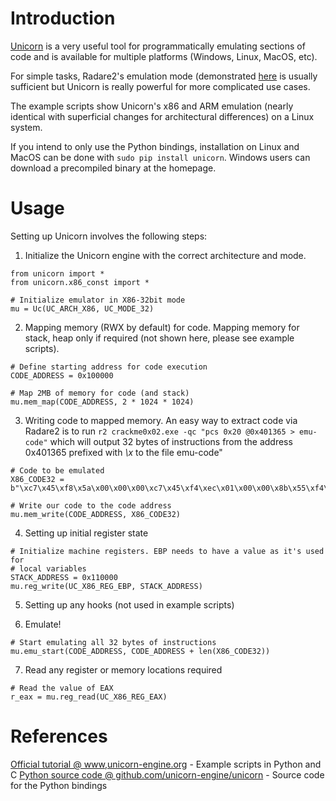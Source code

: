 # Introduction
[Unicorn](http://www.unicorn-engine.org/) is a very useful tool for programmatically emulating sections of code and is available for multiple platforms (Windows, Linux, MacOS, etc).

For simple tasks, Radare2's emulation mode (demonstrated [here](../r2emu) is usually sufficient but Unicorn is really powerful for more complicated use cases.

The example scripts show Unicorn's x86 and ARM emulation (nearly identical with superficial changes for architectural differences) on a Linux system.

If you intend to only use the Python bindings, installation on Linux and MacOS can be done with `sudo pip install unicorn`. Windows users can download a precompiled binary at the homepage.

# Usage

Setting up Unicorn involves the following steps:

1. Initialize the Unicorn engine with the correct architecture and mode.

```
from unicorn import *
from unicorn.x86_const import *

# Initialize emulator in X86-32bit mode
mu = Uc(UC_ARCH_X86, UC_MODE_32)
```

2. Mapping memory (RWX by default) for code. Mapping memory for stack, heap only if required (not shown here, please see example scripts).

```
# Define starting address for code execution
CODE_ADDRESS = 0x100000

# Map 2MB of memory for code (and stack)
mu.mem_map(CODE_ADDRESS, 2 * 1024 * 1024)
```

3. Writing code to mapped memory. An easy way to extract code via Radare2 is to run `r2 crackme0x02.exe -qc "pcs 0x20 @0x401365 > emu-code"` which will output 32 bytes of instructions from the address 0x401365 prefixed with *\x* to the file emu-code"

```
# Code to be emulated
X86_CODE32 = b"\xc7\x45\xf8\x5a\x00\x00\x00\xc7\x45\xf4\xec\x01\x00\x00\x8b\x55\xf4\x8d\x45\xf8\x01\x10\x8b\x45\xf8\x0f\xaf\x45\xf8\x89\x45\xf4"

# Write our code to the code address
mu.mem_write(CODE_ADDRESS, X86_CODE32)
```

4. Setting up initial register state

```
# Initialize machine registers. EBP needs to have a value as it's used for
# local variables
STACK_ADDRESS = 0x110000
mu.reg_write(UC_X86_REG_EBP, STACK_ADDRESS)
```

5. Setting up any hooks (not used in example scripts)

6. Emulate!

```
# Start emulating all 32 bytes of instructions
mu.emu_start(CODE_ADDRESS, CODE_ADDRESS + len(X86_CODE32))
```

7. Read any register or memory locations required

```
# Read the value of EAX
r_eax = mu.reg_read(UC_X86_REG_EAX)
```

# References
[Official tutorial @ www,unicorn-engine.org](http://www.unicorn-engine.org/docs/tutorial.html) - Example scripts in Python and C
[Python source code @ github.com/unicorn-engine/unicorn](https://github.com/unicorn-engine/unicorn/tree/master/bindings/python/bindings) - Source code for the Python bindings

